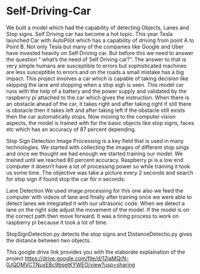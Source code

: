 # Self-Driving-Car
We built a model which had the capability of detecting Objects, Lanes and Stop signs.
Self Driving car has become a hot topic. This year Tesla launched Car with AutoPilot which has a capability of driving from point A to Point B. Not only Tesla but many of the companies like Google and Uber have invested heavily on Self Driving car. But before this we need to answer the question “ what’s the need of Self Driving car?”. The answer to that is very simple humans are susceptible to errors but sophisticated machines are less  susceptible to errors and on the roads a small mistake has a big impact. 
This project involves a car which is capable of taking decision like skipping the lane and stopping when a stop sigh is seen. This model car runs with the help of a battery and the power supply and validated by the raspberry pi attached to the car which gives the instruction. When there is an obstacle ahead of the car, it takes right and after taking right if still there is obstacle then it takes left and after taking left if the obstacle still exists then the car automatically stops. Now moving to the computer vision aspects, the model is trained with for the basic objects like stop signs, faces etc which has an accuracy of 87 percent depending.

Stop Sign Detection 
Image Processing is a key field that is used in many technologies. We started with collecting the images of different stop sings and once we thought we had enough we started training our model. We trained until we reached 80 percent accuracy. Raspberry pi is a low end computer it doesn’t have a lot of processing power so while training it took us some time. 
The objective was take a picture every 2 seconds and search for stop sign if found stop the car for n seconds.

Lane Detection
We used image processing for this one also we feed the computer with videos of lane and finally after training once we were able to detect lanes we integrated it with our ultrasonic code. When we detect a lane on the right side adjust the movement of the model. If the model is on the correct path then move forward. It was a tiring process to work on raspberry pi because it took a lot of time. 

StopSignDetection.py detects the stop signs and DistanceDetectio.py gives the distance between two objects. 


This google drive link provides you with the elaborate explaination of the project 
https://drive.google.com/file/d/12jaMQrN-0JQDMVCTNuxEBc9bsetKYWEO/view?usp=sharing
